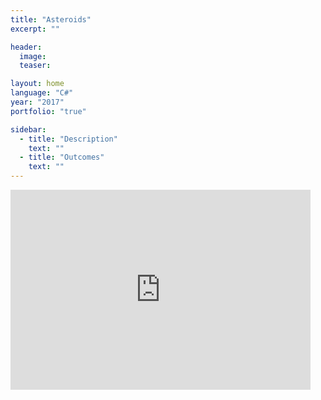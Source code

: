 ```yaml
---
title: "Asteroids"
excerpt: ""

header:
  image:
  teaser:

layout: home
language: "C#"
year: "2017"
portfolio: "true"

sidebar:
  - title: "Description"
    text: ""
  - title: "Outcomes"
    text: ""
---
```


<iframe src="https://www.dropbox.com/s/iozj8ko4it5nszf/index.html" style="border:0px #000000 none;" name="Game name" scrolling="no" frameborder="1" marginheight="px" marginwidth="320px" height="320px" width="480px"></iframe>
